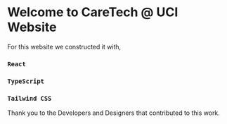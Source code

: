 # Welcome to CareTech @ UCI Website

For this website we constructed it with, 
### `React`
### `TypeScript`
### `Tailwind CSS`

Thank you to the Developers and Designers that contributed to this work.

